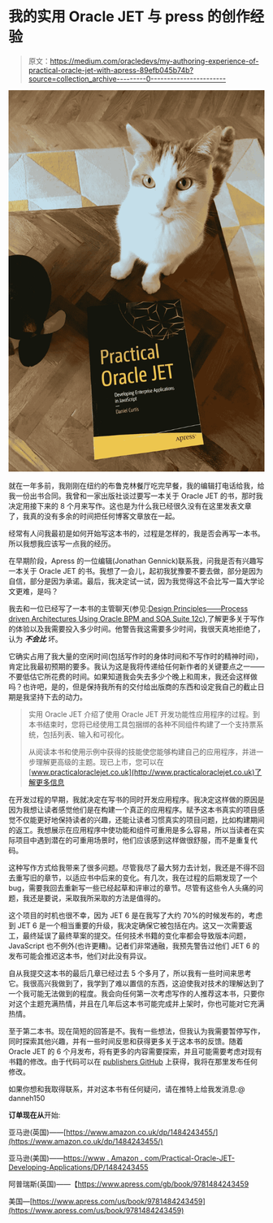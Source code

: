 # 我的实用 Oracle JET 与 press 的创作经验

> 原文：<https://medium.com/oracledevs/my-authoring-experience-of-practical-oracle-jet-with-apress-89efb045b74b?source=collection_archive---------0----------------------->

![](img/df6f0cb547f2f480364a6c22319d4e21.png)

就在一年多前，我刚刚在纽约的布鲁克林餐厅吃完早餐，我的编辑打电话给我，给我一份出书合同。我曾和一家出版社谈过要写一本关于 Oracle JET 的书，那时我决定用接下来的 8 个月来写作。这也是为什么我已经很久没有在这里发表文章了，我真的没有多余的时间把任何博客文章放在一起。

经常有人问我最初是如何开始写这本书的，过程是怎样的，我是否会再写一本书。所以我想我应该写一点我的经历。

在早期阶段，Apress 的一位编辑(Jonathan Gennick)联系我，问我是否有兴趣写一本关于 Oracle JET 的书。我想了一会儿，起初我犹豫要不要去做，部分是因为自信，部分是因为承诺。最后，我决定试一试，因为我觉得这不会比写一篇大学论文更难，是吗？

我去和一位已经写了一本书的主管聊天(参见:[Design Principles——Process driven Architectures Using Oracle BPM and SOA Suite 12c](https://www.amazon.co.uk/dp/B017MYI6W0/ref=cm_sw_r_tw_dp_U_x_Y7v7CbAAXC4QX)),了解更多关于写作的体验以及我需要投入多少时间。他警告我这需要多少时间，我很天真地拒绝了，认为 ***不会比*** 坏。

它确实占用了我大量的空闲时间(包括写作时的身体时间和不写作时的精神时间)，肯定比我最初预期的要多。我认为这是我将传递给任何新作者的关键要点之一——不要低估它所花费的时间。如果知道我会失去多少个晚上和周末，我还会这样做吗？也许吧，是的，但是保持我所有的交付给出版商的东西和设定我自己的截止日期是我坚持下去的动力。

> 实用 Oracle JET 介绍了使用 Oracle JET 开发功能性应用程序的过程。到本书结束时，您将已经使用工具包捆绑的各种不同组件构建了一个支持票系统，包括列表、输入和可视化。
> 
> 从阅读本书和使用示例中获得的技能使您能够构建自己的应用程序，并进一步理解更高级的主题。现已上市，您可以在[www.practicaloraclejet.co.uk](http://www.practicaloraclejet.co.uk)了解更多信息

在开发过程的早期，我就决定在写书的同时开发应用程序。我决定这样做的原因是因为我想让读者感觉他们是在构建一个真正的应用程序。赋予这本书真实的项目感觉不仅能更好地保持读者的兴趣，还能让读者习惯真实的项目问题，比如构建期间的返工。我想展示在应用程序中使功能和组件可重用是多么容易，所以当读者在实际项目中遇到潜在的可重用场景时，他们应该感到这样做很舒服，而不是重复代码。

这种写作方式给我带来了很多问题。尽管我尽了最大努力去计划，我还是不得不回去重写旧的章节，以适应书中后来的变化。有几次，我在过程的后期发现了一个 bug，需要我回去重新写一些已经起草和评审过的章节。尽管有这些令人头痛的问题，我还是要说，采取我所采取的方法是值得的。

这个项目的时机也很不幸，因为 JET 6 是在我写了大约 70%的时候发布的，考虑到 JET 6 是一个相当重要的升级，我决定确保它被包括在内。这又一次需要返工，最终延误了最终草案的提交。任何技术书籍的变化率都会导致版本问题，JavaScript 也不例外(也许更糟)。记者们非常通融，我预先警告过他们 JET 6 的发布可能会推迟这本书，他们对此没有异议。

自从我提交这本书的最后几章已经过去 5 个多月了，所以我有一些时间来思考它。我很高兴我做到了，我学到了难以置信的东西，这迫使我对技术的理解达到了一个我可能无法做到的程度。我会向任何第一次考虑写作的人推荐这本书，只要你对这个主题充满热情，并且在几年后这本书可能完成并上架时，你也可能对它充满热情。

至于第二本书。现在简短的回答是不。我有一些想法，但我认为我需要暂停写作，同时探索其他兴趣，并有一些时间反思和获得更多关于这本书的反馈。随着 Oracle JET 的 6 个月发布，将有更多的内容需要探索，并且可能需要考虑对现有书籍的修改。由于代码可以在 [publishers GitHub](https://github.com/Apress/practical-oracle-jet) 上获得，我将在那里发布任何修改。

如果你想和我取得联系，并对这本书有任何疑问，请在推特上给我发消息:@ danneh150

**订单现在从**开始:

亚马逊(英国)——[https://www.amazon.co.uk/dp/1484243455/](https://www.amazon.co.uk/dp/1484243455/)

亚马逊(美国)——[https://www . Amazon . com/Practical-Oracle-JET-Developing-Applications/DP/1484243455](https://www.amazon.com/Practical-Oracle-JET-Developing-Applications/dp/1484243455)

阿普瑞斯(英国)——【https://www.apress.com/gb/book/9781484243459 

美国—[https://www.apress.com/us/book/9781484243459](https://www.apress.com/us/book/9781484243459)